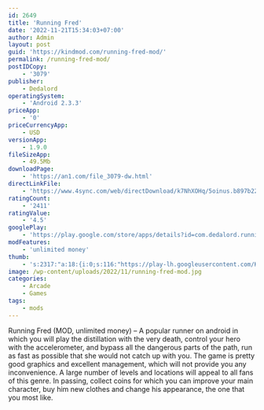```yaml
---
id: 2649
title: 'Running Fred'
date: '2022-11-21T15:34:03+07:00'
author: Admin
layout: post
guid: 'https://kindmod.com/running-fred-mod/'
permalink: /running-fred-mod/
postIDCopy:
    - '3079'
publisher:
    - Dedalord
operatingSystem:
    - 'Android 2.3.3'
priceApp:
    - '0'
priceCurrencyApp:
    - USD
versionApp:
    - 1.9.0
fileSizeApp:
    - 49.5Mb
downloadPage:
    - 'https://an1.com/file_3079-dw.html'
directLinkFile:
    - 'https://www.4sync.com/web/directDownload/k7NhXOHq/5oinus.b897b22917216f7cc9a614466a20d949'
ratingCount:
    - '2411'
ratingValue:
    - '4.5'
googlePlay:
    - 'https://play.google.com/store/apps/details?id=com.dedalord.runningfred'
modFeatures:
    - 'unlimited money'
thumb:
    - 's:2317:"a:18:{i:0;s:116:"https://play-lh.googleusercontent.com/KZ2bDcyocoYZQT9-YcBqpMWG1QobtAUxv1c6PZhp9tQiwHxF53HSLk4Yw0Qyu9zZRPBB=w526-h296";i:1;s:114:"https://play-lh.googleusercontent.com/szhqguqTdgZMzKWfjZhOEUgP6n5HFi6KtYuHNcQOCwgY4Oy-SNrI4DnoNGvFCIAGgg=w526-h296";i:2;s:115:"https://play-lh.googleusercontent.com/sekr2fXqYqaf-gBdTTvO6HE1Wpwz0XlbBoSrLnPEHJT5O6XX30Sjq0e1u2pXBKnabZ8=w526-h296";i:3;s:115:"https://play-lh.googleusercontent.com/6WvoI7Va3JxzOUiHwZVVXuH7-USPxGu9NfBwz2hh0f-A98ELvFkc33NXsV-a8s1xfXU=w526-h296";i:4;s:116:"https://play-lh.googleusercontent.com/gsvjE50gqRKueKOxjehJ0PNKBDMdR6mxQhB6SptZyzC5v5LIT_pvcFnOvFATwjeALZo7=w526-h296";i:5;s:116:"https://play-lh.googleusercontent.com/Yf4DedscwAfLZ0ePsn7siNRoaQtW_67cw0I6XIhf0PiiGQTLwgrLJJwxqO23GaAU1dm-=w526-h296";i:6;s:114:"https://play-lh.googleusercontent.com/YqlPCcSx0cN86NuhgvRxWCFn0i2URrks39lftZHF9fXyDh4IFc9elmkPlu0A6RpQFg=w526-h296";i:7;s:115:"https://play-lh.googleusercontent.com/V56vs_pZY_d0MEjPhijhyAM64F4oOEJY5MijWNqISQif8DgXXi2mU7I5Jzm5yxATR70=w526-h296";i:8;s:115:"https://play-lh.googleusercontent.com/4MTQTtoKVnB7mYafj12a9Tzn27Fph5VLjA9aLjaEpn2sQAR01lveb43NduiB4xJ-fi0=w526-h296";i:9;s:115:"https://play-lh.googleusercontent.com/dmMND_GxCZkoaqzCbKtPjHRcu7S-jMX0RFjywy1GFsTdmfFgfW70BROBudAl4dLU9b0=w526-h296";i:10;s:115:"https://play-lh.googleusercontent.com/HwgknVtyJr68sy4LJ50skd5zn-5z9-ffD7qY4du1bpCdqtwzXd9X6e-i0Um5CCzhJM0=w526-h296";i:11;s:116:"https://play-lh.googleusercontent.com/Piqt_PN92jgJ9TQk2J5J5GqksUoqzarCWgucyRCH-vjM__Qxpas4hiJuZFJZOoraWoSw=w526-h296";i:12;s:114:"https://play-lh.googleusercontent.com/S6oqUrFiyV2xG9OoYqMh9Zozb-6KjAmlXBCodFpjIpEJCc5VhLSjoTERZSxPx6873A=w526-h296";i:13;s:115:"https://play-lh.googleusercontent.com/JiC33UGyv42166g105mC7lQoZ06ZRtrciJwK61KeMp-S2F1nTv53Tk2o3VV6InD8mkE=w526-h296";i:14;s:115:"https://play-lh.googleusercontent.com/9C3ZY28YRxEfS1wsu3iXZIX-zvMfZlCD9e8KLFr5_eFAp0QXOYjtVbz5TUvwngmZceo=w526-h296";i:15;s:114:"https://play-lh.googleusercontent.com/VM_GzgriY1q0aazFm45Fqz8eU8J0GbhxK-uZ0QgJls-lMQajyqffOmD9aMCMMfXFrw=w526-h296";i:16;s:114:"https://play-lh.googleusercontent.com/RoI13vibSDNHPG8WWEYG-b6j5OUmyDT5F08azLZVTXQonGF_FMjfdh46KfdPcCyUlw=w526-h296";i:17;s:114:"https://play-lh.googleusercontent.com/YKqPOzDrDevoCXBkGfqOtWfZa2PCghK9R7TPTBaT8vfcgW9qSjE36y276JJg967Yww=w526-h296";}";'
image: /wp-content/uploads/2022/11/running-fred-mod.jpg
categories:
    - Arcade
    - Games
tags:
    - mods
---
```


Running Fred (MOD, unlimited money) – A popular runner on android in which you will play the distillation with the very death, control your hero with the accelerometer, and bypass all the dangerous parts of the path, run as fast as possible that she would not catch up with you. The game is pretty good graphics and excellent management, which will not provide you any inconvenience. A large number of levels and locations will appeal to all fans of this genre. In passing, collect coins for which you can improve your main character, buy him new clothes and change his appearance, the one that you most like.